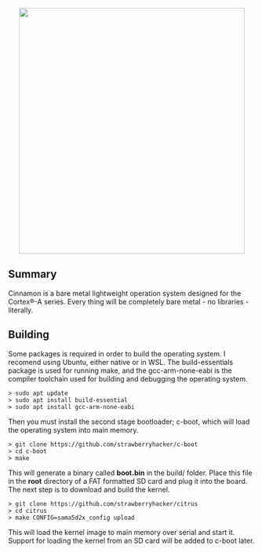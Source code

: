 <p align="center">
  <img width="460" height="500" src="https://github.com/strawberryhacker/citrusOS/blob/master/doc/citrus.png">
</p>

## Summary

Cinnamon is a bare metal lightweight operation system designed for the Cortex®-A series. Every thing will be completely bare metal - no libraries - literally.

## Building

Some packages is required in order to build the operating system. I recomend using Ubuntu, either native or in WSL. The build-essentials package is used for running make, and the gcc-arm-none-eabi is the compiler toolchain used for building and debugging the operating system.

```
> sudo apt update
> sudo apt install build-essential
> sudo apt install gcc-arm-none-eabi
```

Then you must install the second stage bootloader; c-boot, which will load the operating system into main memory.

```
> git clone https://github.com/strawberryhacker/c-boot
> cd c-boot
> make
```

This will generate a binary called **boot.bin** in the build/ folder. Place this file in the **root** directory of a FAT formatted SD card and plug it into the board. The next step is to download and build the kernel. 

```
> git clone https://github.com/strawberryhacker/citrus
> cd citrus
> make CONFIG=sama5d2x_config upload
```

This will load the kernel image to main memory over serial and start it. Support for loading the kernel from an SD card will be added to c-boot later. 
